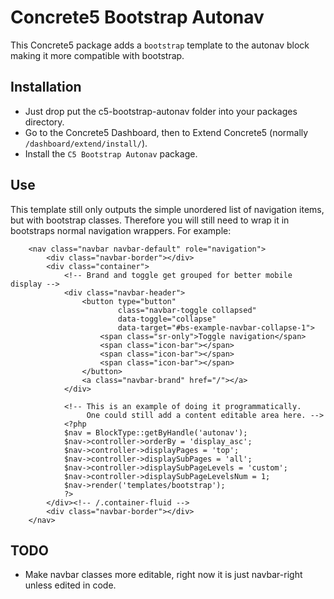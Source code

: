 # Concrete5 Bootstrap Autonav

This Concrete5 package adds a `bootstrap` template to the autonav block making it more compatible with bootstrap.

## Installation

+ Just drop put the c5-bootstrap-autonav folder into your packages directory.
+ Go to the Concrete5 Dashboard, then to Extend Concrete5 (normally `/dashboard/extend/install/`).
+ Install the `C5 Bootstrap Autonav` package.

## Use

This template still only outputs the simple unordered list of navigation items, but with bootstrap classes. Therefore you will still need to wrap it in bootstraps normal navigation wrappers. For example:

```HTML+PHP
    <nav class="navbar navbar-default" role="navigation">
        <div class="navbar-border"></div>
        <div class="container">
            <!-- Brand and toggle get grouped for better mobile display -->
            <div class="navbar-header">
                <button type="button"
                        class="navbar-toggle collapsed"
                        data-toggle="collapse"
                        data-target="#bs-example-navbar-collapse-1">
                    <span class="sr-only">Toggle navigation</span>
                    <span class="icon-bar"></span>
                    <span class="icon-bar"></span>
                    <span class="icon-bar"></span>
                </button>
                <a class="navbar-brand" href="/"></a>
            </div>

            <!-- This is an example of doing it programmatically.
                 One could still add a content editable area here. -->
            <?php
            $nav = BlockType::getByHandle('autonav');
            $nav->controller->orderBy = 'display_asc';
            $nav->controller->displayPages = 'top';
            $nav->controller->displaySubPages = 'all';
            $nav->controller->displaySubPageLevels = 'custom';
            $nav->controller->displaySubPageLevelsNum = 1;
            $nav->render('templates/bootstrap');
            ?>
        </div><!-- /.container-fluid -->
        <div class="navbar-border"></div>
    </nav>
```

## TODO

+ Make navbar classes more editable, right now it is just navbar-right unless edited in code.
